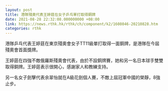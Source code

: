 ```yaml
---
layout: post
title: 港隊殘奧代表王婷莛在女子乒乓單打取得銅牌
date: 2021-08-28 22:32:08.000000000 +08:00
link: https://news.rthk.hk/rthk/ch/component/k2/1608046-20210828.htm
categories: rthk
---
```


港隊乒乓代表王婷莛在東京殘奧會女子TT11級單打取得一面銅牌，是港隊在今屆殘奧會首面獎牌。

王婷莛在四強不敵俄羅斯殘奧會代表，由於不設銅牌賽，她和另一名日本球手雙雙取得銅牌。王婷莛表示很開心，感謝家人和教練支持。

另一名女子劍擊代表余翠怡就在A級花劍個人賽，不敵上屆冠軍中國的榮靜，8強止步。
